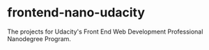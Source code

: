 # frontend-nano-udacity
The projects for Udacity's Front End Web Development Professional Nanodegree Program.
